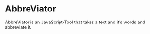 # AbbreViator

AbbreViator is an JavaScript-Tool that takes a text and it's words and abbreviate it. 

